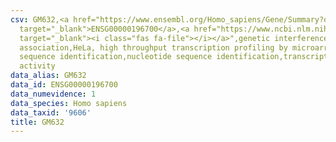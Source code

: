 ```yaml
---
csv: GM632,<a href="https://www.ensembl.org/Homo_sapiens/Gene/Summary?db=core;g=ENSG00000196700"
  target="_blank">ENSG00000196700</a>,<a href="https://www.ncbi.nlm.nih.gov/pubmed/17216044"
  target="_blank"><i class="fas fa-file"></i></a>",genetic interference,functional
  association,HeLa, high throughput transcription profiling by microarray,nucleotide
  sequence identification,nucleotide sequence identification,transcriptional regulation,down-regulates
  activity
data_alias: GM632
data_id: ENSG00000196700
data_numevidence: 1
data_species: Homo sapiens
data_taxid: '9606'
title: GM632
---
```


